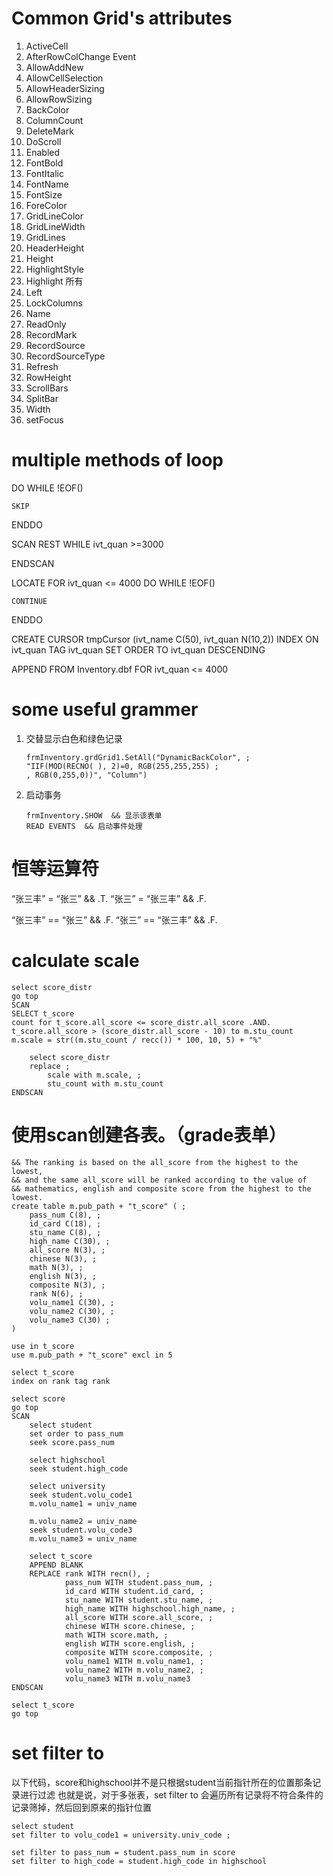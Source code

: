 # Common Grid's attributes

1. ActiveCell
2. AfterRowColChange Event
3. AllowAddNew
4. AllowCellSelection
5. AllowHeaderSizing
6. AllowRowSizing
7. BackColor
8. ColumnCount
9. DeleteMark
10. DoScroll
11. Enabled
12. FontBold
13. FontItalic
14. FontName
15. FontSize
16. ForeColor
17. GridLineColor
18. GridLineWidth
19. GridLines
20. HeaderHeight
21. Height
22. HighlightStyle
23. Highlight 所有
24. Left
25. LockColumns
26. Name
27. ReadOnly
28. RecordMark
29. RecordSource
30. RecordSourceType
31. Refresh
32. RowHeight
33. ScrollBars
34. SplitBar
35. Width
36. setFocus

# multiple methods of loop

DO WHILE !EOF()

	SKIP
ENDDO


SCAN REST WHILE ivt_quan >=3000

ENDSCAN

LOCATE FOR ivt_quan <= 4000
DO WHILE !EOF()

    CONTINUE
ENDDO

CREATE CURSOR tmpCursor (ivt_name C(50), ivt_quan N(10,2))
INDEX ON ivt_quan TAG ivt_quan
SET ORDER TO ivt_quan DESCENDING

APPEND FROM Inventory.dbf FOR ivt_quan  <= 4000

# some useful grammer

1. 交替显示白色和绿色记录
    ```visual foxpro
    frmInventory.grdGrid1.SetAll("DynamicBackColor", ;
    "IIF(MOD(RECNO( ), 2)=0, RGB(255,255,255) ;
    , RGB(0,255,0))", "Column")  
    ```

2. 启动事务
    ```visual foxpro
    frmInventory.SHOW  && 显示该表单
    READ EVENTS  && 启动事件处理
    ```
# 恒等运算符
“张三丰” = “张三” && .T.
“张三” = “张三丰” && .F. 

“张三丰” == “张三” && .F.
“张三” == “张三丰” && .F.

# calculate scale
```visual forpro
select score_distr
go top
SCAN
SELECT t_score
count for t_score.all_score <= score_distr.all_score .AND. t_score.all_score > (score_distr.all_score - 10) to m.stu_count
m.scale = str((m.stu_count / recc()) * 100, 10, 5) + "%"

    select score_distr
    replace ;
        scale with m.scale, ;
        stu_count with m.stu_count
ENDSCAN

```

# 使用scan创建各表。（grade表单）
```visual foxpro
&& The ranking is based on the all_score from the highest to the lowest,
&& and the same all_score will be ranked according to the value of
&& mathematics, english and composite score from the highest to the lowest.
create table m.pub_path + "t_score" ( ;
    pass_num C(8), ;
    id_card C(18), ;
    stu_name C(8), ;
    high_name C(30), ;
    all_score N(3), ;
    chinese N(3), ;
    math N(3), ;
    english N(3), ;
    composite N(3), ;
    rank N(6), ;
    volu_name1 C(30), ;
    volu_name2 C(30), ;
    volu_name3 C(30) ;
)

use in t_score
use m.pub_path + "t_score" excl in 5

select t_score
index on rank tag rank

select score
go top
SCAN
    select student
    set order to pass_num
    seek score.pass_num

    select highschool
    seek student.high_code

    select university
    seek student.volu_code1
    m.volu_name1 = univ_name

    m.volu_name2 = univ_name
    seek student.volu_code3
    m.volu_name3 = univ_name

    select t_score
    APPEND BLANK
    REPLACE rank WITH recn(), ;
            pass_num WITH student.pass_num, ;
            id_card WITH student.id_card, ;
            stu_name WITH student.stu_name, ;
            high_name WITH highschool.high_name, ;
            all_score WITH score.all_score, ;
            chinese WITH score.chinese, ;
            math WITH score.math, ;
            english WITH score.english, ;
            composite WITH score.composite, ;
            volu_name1 WITH m.volu_name1, ;
            volu_name2 WITH m.volu_name2, ;
            volu_name3 WITH m.volu_name3
ENDSCAN

select t_score
go top
```

# set filter to 
以下代码，score和highschool并不是只根据student当前指针所在的位置那条记录进行过滤
也就是说，对于多张表，set filter to 会遍历所有记录将不符合条件的记录筛掉，然后回到原来的指针位置

```visual foxpro
select student
set filter to volu_code1 = university.univ_code ;

set filter to pass_num = student.pass_num in score
set filter to high_code = student.high_code in highschool
```